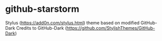 # github-starstorm
Stylus (https://add0n.com/stylus.html) theme based on modified GitHub-Dark
Credits to GitHub-Dark (https://github.com/StylishThemes/GitHub-Dark)
